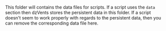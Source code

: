 This folder will contains the data files for scripts. If a script uses the `data` section then dzVents stores the persistent data in this folder. If a script doesn't seem to work properly with regards to the persistent data, then you can remove the corresponding data file here.